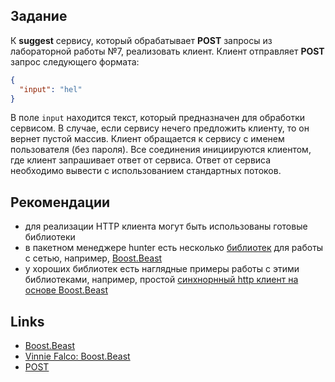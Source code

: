 ## Задание

К **suggest** сервису, который обрабатывает **POST** запросы из лабораторной работы №7, реализовать клиент.
Клиент отправляет **POST** запрос следующего формата:
```json
{
  "input": "hel"
}
```
В поле `input` находится текст, который предназначен для обработки сервисом. В случае, если сервису нечего предложить клиенту, то он вернет пустой массив.
Клиент обращается к сервису с именем пользователя (без пароля). Все соединения инициируются клиентом, где клиент запрашивает ответ от сервиса. Ответ от сервиса необходимо вывести с использованием стандартных потоков.

## Рекомендации

* для реализации HTTP клиента могут быть использованы готовые библиотеки
* в пакетном менеджере hunter есть несколько [библиотек](https://hunter.readthedocs.io/en/latest/packages/networking.html) для работы с сетью, например, [Boost.Beast](https://hunter.readthedocs.io/en/latest/packages/pkg/Beast.html#pkg-beast)
* у хороших библиотек есть наглядные примеры работы с этими библиотеками, например, простой [синхнорнный http клиент на основе Boost.Beast](https://github.com/boostorg/beast/blob/develop/example/http/client/sync/http_client_sync.cpp)

## Links

- [Boost.Beast](https://github.com/boostorg/beast)
- [Vinnie Falco: Boost.Beast](https://vinniefalco.github.io/beast/)
- [POST](https://ru.wikipedia.org/wiki/POST_(HTTP))

